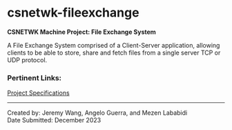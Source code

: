 # csnetwk-fileexchange
**CSNETWK Machine Project: File Exchange System**

A File Exchange System comprised of a Client-Server application, allowing clients to be able to store, share and fetch files from a single server TCP or UDP protocol.

### Pertinent Links:
[Project Specifications]()<br>

---

Created by: Jeremy Wang, Angelo Guerra, and Mezen Lababidi<br>
Date Submitted: December 2023
